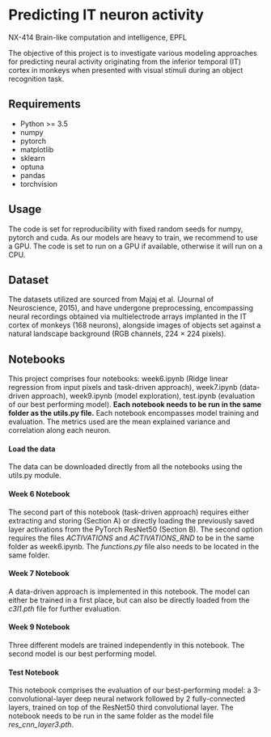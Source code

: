 # Predicting IT neuron activity
NX-414 Brain-like computation and intelligence, EPFL

The objective of this project is to investigate various modeling approaches for predicting neural activity originating from the inferior temporal (IT) cortex in monkeys when presented with visual stimuli during an object recognition task.

## Requirements
- Python >= 3.5
- numpy
- pytorch
- matplotlib
- sklearn
- optuna
- pandas
- torchvision

## Usage
The code is set for reproducibility with fixed random seeds for numpy, pytorch and cuda. As our models are heavy to train, we recommend to use a GPU. The code is set to run on a GPU if available, otherwise it will run on a CPU.

## Dataset
The datasets utilized are sourced from Majaj et
al. (Journal of Neuroscience, 2015), and have undergone preprocessing,
encompassing neural recordings obtained via multielectrode arrays
implanted in the IT cortex of monkeys (168 neurons), alongside images
of objects set against a natural landscape background (RGB channels,
224 × 224 pixels). 

## Notebooks
This project comprises four notebooks: week6.ipynb (Ridge linear regression from input pixels and task-driven approach), week7.ipynb (data-driven approach), week9.ipynb (model exploration), test.ipynb (evaluation of our best performing model). 
**Each notebook needs to be run in the same folder as the utils.py file.** Each notebook encompasses model training and evaluation. The metrics used are the mean explained variance and correlation along each neuron.

#### Load the data
The data can be downloaded directly from all the notebooks using the utils.py module. 

#### Week 6 Notebook
The second part of this notebook (task-driven approach) requires either extracting and storing (Section A) or directly loading the previously saved layer activations from the PyTorch ResNet50 (Section B). The second option requires the files *ACTIVATIONS* and *ACTIVATIONS_RND* to be in the same folder as week6.ipynb. 
The *functions.py* file also needs to be located in the same folder.

#### Week 7 Notebook
A data-driven approach is implemented in this notebook. The model can either be trained in a first place, but can also be directly loaded from the *c3l1.pth* file for further evaluation.

#### Week 9 Notebook
Three different models are trained independently in this notebook. The second model is our best performing model.

#### Test Notebook
This notebook comprises the evaluation of our best-performing model: a 3-convolutional-layer deep neural network followed by 2 fully-connected layers, trained on top of the ResNet50 third convolutional layer. The notebook needs to be run in the same folder as the model file *res_cnn_layer3.pth*.
